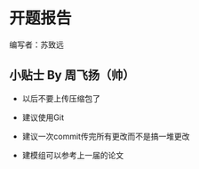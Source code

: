 # 开题报告
编写者：苏致远

## 小贴士 By 周飞扬（帅）

 - 以后不要上传压缩包了

 - 建议使用Git

 - 建议一次commit传完所有更改而不是搞一堆更改

 - 建模组可以参考上一届的论文
